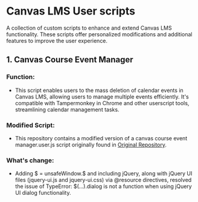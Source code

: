 # Canvas LMS User scripts
A collection of custom scripts to enhance and extend Canvas LMS functionality. These scripts offer personalized modifications and additional features to improve the user experience. 

## 1. Canvas Course Event Manager

### Function:
- This script enables users to the mass deletion of calendar events in Canvas LMS, allowing users to manage multiple events efficiently. It's compatible with Tampermonkey in Chrome and other userscript tools, streamlining calendar management tasks.

### Modified Script:
- This repository contains a modified version of a canvas course event manager.user.js script originally found in [Original Repository](https://github.com/sukotsuchido/CanvasUserScripts).

### What's change:
- Adding $ = unsafeWindow.$ and including jQuery, along with jQuery UI files (jquery-ui.js and jquery-ui.css) via @resource directives, resolved the issue of TypeError: $(...).dialog is not a function when using jQuery UI dialog functionality.
